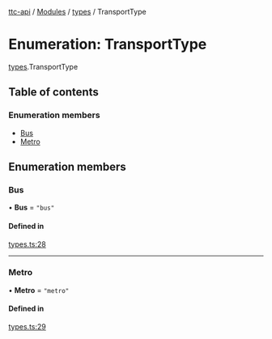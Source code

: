 [ttc-api](../README.md) / [Modules](../modules.md) / [types](../modules/types.md) / TransportType

# Enumeration: TransportType

[types](../modules/types.md).TransportType

## Table of contents

### Enumeration members

- [Bus](types.TransportType.md#bus)
- [Metro](types.TransportType.md#metro)

## Enumeration members

### Bus

• **Bus** = `"bus"`

#### Defined in

[types.ts:28](https://github.com/sunney-x/ttc-api/blob/624d85c/src/types.ts#L28)

___

### Metro

• **Metro** = `"metro"`

#### Defined in

[types.ts:29](https://github.com/sunney-x/ttc-api/blob/624d85c/src/types.ts#L29)
